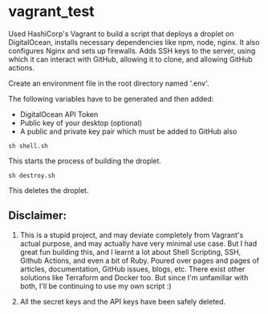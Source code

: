 # vagrant_test

Used HashiCorp's Vagrant to build a script that deploys a droplet on DigitalOcean, installs necessary dependencies like npm, node, nginx. It also configures Nginx and sets up firewalls. Adds SSH keys to the server, using which it can interact with GitHub, allowing it to clone, and allowing GitHub actions.

Create an environment file in the root directory named '.env'.

The following variables have to be generated and then added:
* DigitalOcean API Token
* Public key of your desktop (optional)
* A public and private key pair which must be added to GitHub also

```shell
sh shell.sh
```
This starts the process of building the droplet.

```shell
sh destroy.sh
```
This deletes the droplet.

## Disclaimer:
1. This is a stupid project, and may deviate completely from Vagrant's actual purpose, and may actually have very minimal use case. But I had great fun building this, and I learnt a lot about Shell Scripting, SSH, Github Actions, and even a bit of Ruby. Poured over pages and pages of articles, documentation, GitHub issues, blogs, etc.
There exist other solutions like Terraform and Docker too. But since I'm unfamiliar with both, I'll be continuing to use my own script :)

2. All the secret keys and the API keys have been safely deleted.
